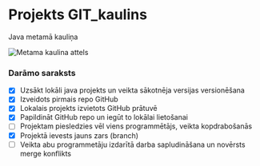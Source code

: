# Projekts GIT_kaulins
Java metamā kauliņa 

![Metama kaulina attels](https://www.openart.lv/wp-content/uploads/2015/12/metamie-kaulini.png)

### **Darāmo saraksts**
- [x] Uzsākt lokāli java projekts un veikta sākotnēja versijas versionēšana
- [x] Izveidots pirmais repo GitHub
- [x] Lokalais projekts izvietots GitHub prātuvē
- [x] Papildināt GitHub repo un iegūt to lokālai lietošanai
- [ ] Projektam piesledzies vēl viens programmētājs, veikta kopdrabošanās
- [x] Projektā ievests jauns zars (branch)
- [ ] Veikta abu programmetāju izdarītā darba sapludināšana un novērsts merge konflikts
